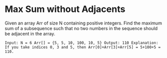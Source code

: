 # Max Sum without Adjacents
Given an array Arr of size N containing positive integers. Find the maximum sum of a subsequence such that no two numbers in the sequence should be adjacent in the array.

``Input:
N = 6
Arr[] = {5, 5, 10, 100, 10, 5}
Output: 110
Explanation: If you take indices 0, 3
and 5, then Arr[0]+Arr[3]+Arr[5] =
5+100+5 = 110.``